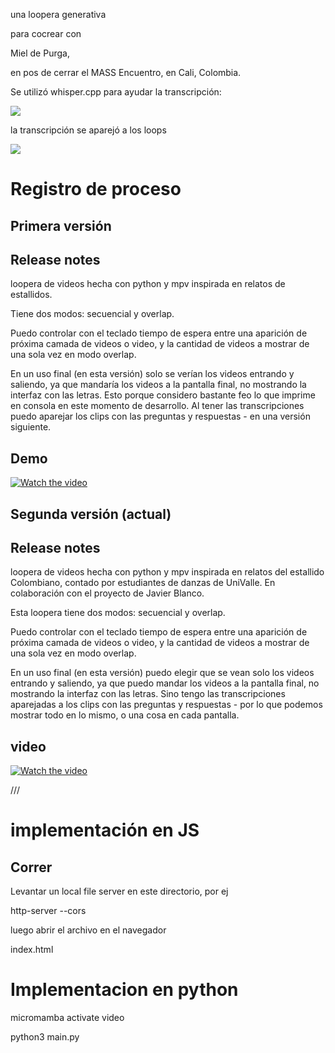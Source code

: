 una loopera generativa

para cocrear con

Miel de Purga,

en pos de cerrar el MASS Encuentro, en Cali, Colombia.

Se utilizó whisper.cpp para ayudar la transcripción:


<img src="https://i.imgur.com/QYMjJ20.png">

la transcripción se aparejó a los loops

<img src="https://i.imgur.com/HszRXVH.png">

# Registro de proceso

## Primera versión
## Release notes
loopera de videos hecha con python y mpv inspirada en relatos de estallidos.

Tiene dos modos: secuencial y overlap.

Puedo controlar con el teclado tiempo de espera entre una aparición de próxima camada de videos o video, y la cantidad de videos a mostrar de una sola vez en modo overlap.

En un uso final (en esta versión) solo se verían los videos entrando y saliendo, ya que mandaría los videos a la pantalla final, no mostrando la interfaz con las letras. Esto porque considero bastante feo lo que imprime en consola en este momento de desarrollo. Al tener las transcripciones puedo aparejar los clips con las preguntas y respuestas - en una versión siguiente.

## Demo
[![Watch the video](https://i.imgur.com/iQkfcTJ.png)](https://youtu.be/Y5y7eKpcQfQ?si=_L5aUtEooRRSbce5)


## Segunda versión (actual)
## Release notes
loopera de videos hecha con python y mpv inspirada en relatos del estallido Colombiano, contado por estudiantes de danzas de UniValle. En colaboración con el proyecto de Javier Blanco.

Esta loopera tiene dos modos: secuencial y overlap.

Puedo controlar con el teclado tiempo de espera entre una aparición de próxima camada de videos o video, y la cantidad de videos a mostrar de una sola vez en modo overlap.

En un uso final (en esta versión) puedo elegir que se vean solo los videos entrando y saliendo, ya que puedo mandar los videos a la pantalla final, no mostrando la interfaz con las letras. Sino tengo las transcripciones aparejadas a los clips con las preguntas y respuestas - por lo que podemos mostrar todo en lo mismo, o una cosa en cada pantalla.

## video
[![Watch the video](https://i.imgur.com/NfwnMr4.png)](https://www.youtube.com/watch?v=xS7I7Vy3uNs)


///

# implementación en JS
## Correr

Levantar un local file server en este directorio, por ej

http-server --cors

luego abrir el archivo en el navegador

index.html

# Implementacion en python

micromamba activate video

python3 main.py
